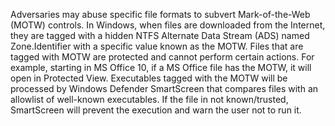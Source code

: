 Adversaries may abuse specific file formats to subvert Mark-of-the-Web (MOTW) controls. In Windows, when files are downloaded from the Internet, they are tagged with a hidden NTFS Alternate Data Stream (ADS) named Zone.Identifier with a specific value known as the MOTW. Files that are tagged with MOTW are protected and cannot perform certain actions. For example, starting in MS Office 10, if a MS Office file has the MOTW, it will open in Protected View. Executables tagged with the MOTW will be processed by Windows Defender SmartScreen that compares files with an allowlist of well-known executables. If the file in not known/trusted, SmartScreen will prevent the execution and warn the user not to run it.